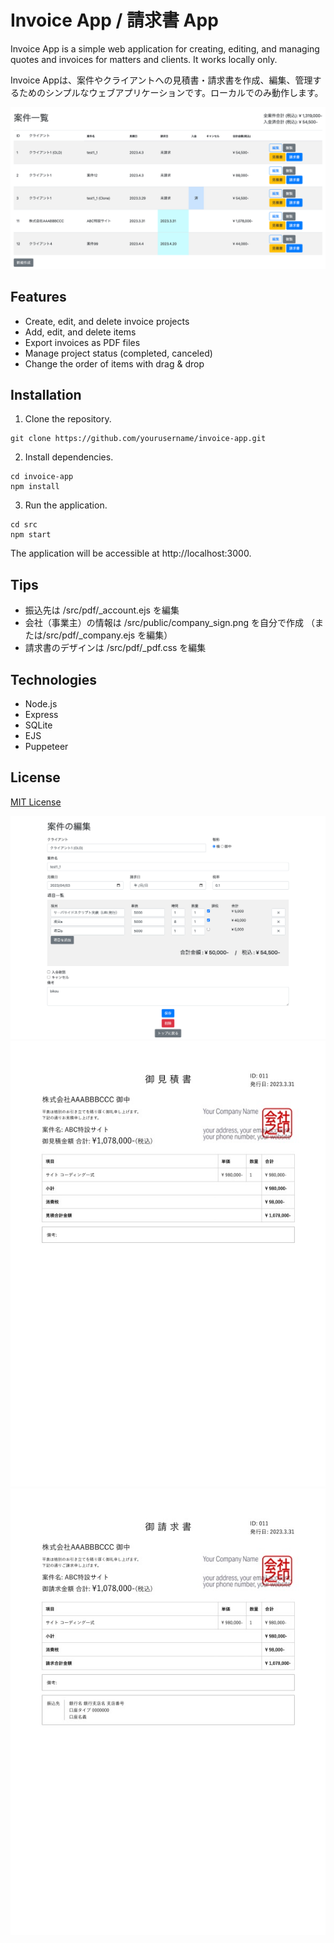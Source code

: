 # Invoice App / 請求書 App

Invoice App is a simple web application for creating, editing, and managing quotes and invoices for matters and clients. It works locally only.

Invoice Appは、案件やクライアントへの見積書・請求書を作成、編集、管理するためのシンプルなウェブアプリケーションです。ローカルでのみ動作します。

![top page](images/screenshot1.png "top page")

## Features

- Create, edit, and delete invoice projects
- Add, edit, and delete items
- Export invoices as PDF files
- Manage project status (completed, canceled)
- Change the order of items with drag & drop

## Installation

1. Clone the repository.

```
git clone https://github.com/yourusername/invoice-app.git
```

2. Install dependencies.

```
cd invoice-app
npm install
```

3. Run the application.

```
cd src
npm start
```

The application will be accessible at http://localhost:3000.

## Tips
- 振込先は /src/pdf/_account.ejs を編集
- 会社（事業主）の情報は /src/public/company_sign.png を自分で作成 
（または/src/pdf/_company.ejs を編集）
- 請求書のデザインは /src/pdf/_pdf.css を編集

## Technologies

- Node.js
- Express
- SQLite
- EJS
- Puppeteer

## License

[MIT License](LICENSE)

![edit page](images/screenshot2.png "edit page")
![quotation](images/estimate-sample.jpg "quotation")
![invoice](images/invoice-sample.jpg "invoice")